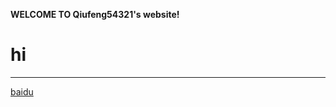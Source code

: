 
**WELCOME TO Qiufeng54321's website!**
# hi
--------
[baidu](https://qiufeng54321.github.io/posts/Main)
